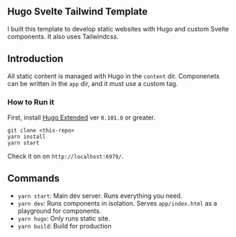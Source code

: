 ## Hugo Svelte Tailwind Template

I built this template to develop static websites with Hugo and custom Svelte components. It also uses Tailwindcss. 

##  Introduction
All static content is managed with Hugo in the `content` dir. 
Componenets can be written in the `app` dir, and it must use a custom tag.

### How to Run it

First, install [Hugo Extended](https://gohugo.io/getting-started/installing/) ver `0.101.0` or greater. 

```
git clone <this-repo>
yarn install
yarn start
```

Check it on on `http://localhost:6979/`.


## Commands

- `yarn start`: Main dev server. Runs everything you need. 
- `yarn dev`: Runs components in isolation. Serves `app/index.html` as a playground for components. 
- `yarn hugo`: Only runs static site. 
- `yarn build`: Build for production